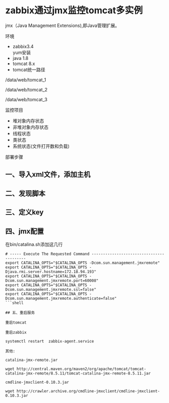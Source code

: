 # zabbix通过jmx监控tomcat多实例
jmx（Java Management Extensions),即Java管理扩展。

环境
- zabbix3.4  
yum安装
- java 1.8
- tomcat 8.x
- tomcat统一路径

/data/web/tomcat_1

/data/web/tomcat_2

/data/web/tomcat_3

监控项目
- 堆对象内存状态
- 非堆对象内存状态
- 线程状态
- 类状态
- 系统状态(文件打开数和负载)

部署步骤

## 一、导入xml文件，添加主机
## 二、发现脚本
## 三、定义key
## 四、jmx配置

在bin/catalina.sh添加这几行
```shell
# ----- Execute The Requested Command -----------------------------------------
export CATALINA_OPTS="$CATALINA_OPTS -Dcom.sun.management.jmxremote"
export CATALINA_OPTS="$CATALINA_OPTS -Djava.rmi.server.hostname=172.18.94.193"
export CATALINA_OPTS="$CATALINA_OPTS -Dcom.sun.management.jmxremote.port=60008"
export CATALINA_OPTS="$CATALINA_OPTS -Dcom.sun.management.jmxremote.ssl=false"
export CATALINA_OPTS="$CATALINA_OPTS -Dcom.sun.management.jmxremote.authenticate=false"
```shell 

## 五、重启服务

重启tomcat

重启zabbix

systemctl restart  zabbix-agent.service 

其他:

catalina-jmx-remote.jar

wget http://central.maven.org/maven2/org/apache/tomcat/tomcat-catalina-jmx-remote/8.5.11/tomcat-catalina-jmx-remote-8.5.11.jar

cmdline-jmxclient-0.10.3.jar

wget http://crawler.archive.org/cmdline-jmxclient/cmdline-jmxclient-0.10.3.jar





